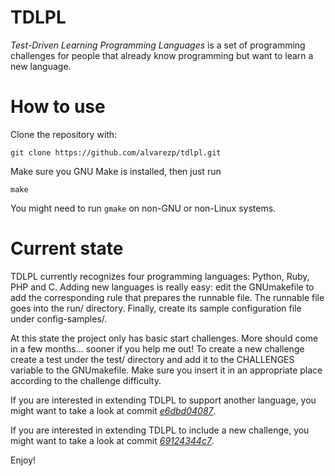 TDLPL
=====

*Test-Driven Learning Programming Languages* is a set of programming challenges
for people that already know programming but want to learn a new language.

How to use
==========

Clone the repository with:

`git clone https://github.com/alvarezp/tdlpl.git`

Make sure you GNU Make is installed, then just run

`make`

You might need to run `gmake` on non-GNU or non-Linux systems.

Current state
=============

TDLPL currently recognizes four programming languages: Python, Ruby, PHP and C.
Adding new languages is really easy: edit the GNUmakefile to add the
corresponding rule that prepares the runnable file. The runnable file goes
into the run/ directory. Finally, create its sample configuration file under
config-samples/.

At this state the project only has basic start challenges. More should come
in a few months... sooner if you help me out!
To create a new challenge create a test under the test/ directory and add it
to the CHALLENGES variable to the GNUmakefile. Make sure you insert it in an
appropriate place according to the challenge difficulty.

If you are interested in extending TDLPL to support another language, you might
want to take a look at commit
*[e6dbd04087](https://github.com/alvarezp/tdlpl/commit/e6dbd04087efe0a4e545365b5f9ea94d408ed7e2)*.

If you are interested in extending TDLPL to include a new challenge, you might
want to take a look at commit
*[69124344c7](https://github.com/alvarezp/tdlpl/commit/69124344c75e7778bd5b85a70c4dcd1ded7cb521)*.

Enjoy!
